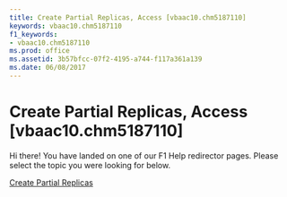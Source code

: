 ```yaml
---
title: Create Partial Replicas, Access [vbaac10.chm5187110]
keywords: vbaac10.chm5187110
f1_keywords:
- vbaac10.chm5187110
ms.prod: office
ms.assetid: 3b57bfcc-07f2-4195-a744-f117a361a139
ms.date: 06/08/2017
---
```



# Create Partial Replicas, Access [vbaac10.chm5187110]

Hi there! You have landed on one of our F1 Help redirector pages. Please select the topic you were looking for below.

[Create Partial Replicas](http://msdn.microsoft.com/library/a20254a8-5b36-6650-4aef-9b7b5c99d9fc%28Office.15%29.aspx)

